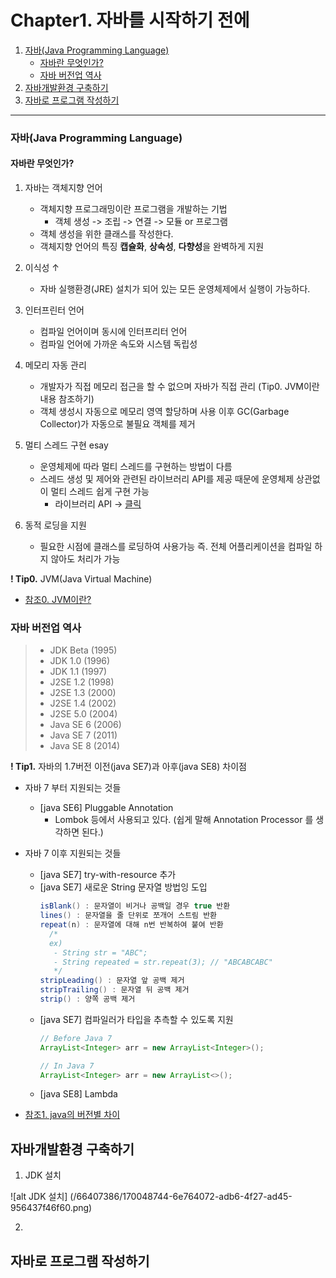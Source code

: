 # Chapter1. 자바를 시작하기 전에

1. [자바(Java Programming Language)](https://github.com/hongcoding94/java_storage/blob/main/Chapter1.%20%EC%9E%90%EB%B0%94%EB%A5%BC%20%EC%8B%9C%EC%9E%91%ED%95%98%EA%B8%B0%20%EC%A0%84%EC%97%90.md#%EC%9E%90%EB%B0%94java-programming-language "자바(Java Programming Language)")
   - [자바란 무엇인가?](https://github.com/hongcoding94/java_storage/blob/main/Chapter1.%20%EC%9E%90%EB%B0%94%EB%A5%BC%20%EC%8B%9C%EC%9E%91%ED%95%98%EA%B8%B0%20%EC%A0%84%EC%97%90.md#%EC%9E%90%EB%B0%94%EB%9E%80-%EB%AC%B4%EC%97%87%EC%9D%B8%EA%B0%80 "자바란 무엇인가?")
   - [자바 버전업 역사](https://github.com/hongcoding94/java_storage/blob/main/Chapter1.%20%EC%9E%90%EB%B0%94%EB%A5%BC%20%EC%8B%9C%EC%9E%91%ED%95%98%EA%B8%B0%20%EC%A0%84%EC%97%90.md#%EC%9E%90%EB%B0%94-%EB%B2%84%EC%A0%84%EC%97%85-%EC%97%AD%EC%82%AC "자바 버전업 역사")
2. [자바개발환경 구축하기](https://github.com/hongcoding94/java_storage/blob/main/Chapter1.%20%EC%9E%90%EB%B0%94%EB%A5%BC%20%EC%8B%9C%EC%9E%91%ED%95%98%EA%B8%B0%20%EC%A0%84%EC%97%90.md#%EC%9E%90%EB%B0%94%EA%B0%9C%EB%B0%9C%ED%99%98%EA%B2%BD-%EA%B5%AC%EC%B6%95%ED%95%98%EA%B8%B0 "자바개발환경 구축하기")
3. [자바로 프로그램 작성하기](https://github.com/hongcoding94/java_storage/blob/main/Chapter1.%20%EC%9E%90%EB%B0%94%EB%A5%BC%20%EC%8B%9C%EC%9E%91%ED%95%98%EA%B8%B0%20%EC%A0%84%EC%97%90.md#%EC%9E%90%EB%B0%94%EB%A1%9C-%ED%94%84%EB%A1%9C%EA%B7%B8%EB%9E%A8-%EC%9E%91%EC%84%B1%ED%95%98%EA%B8%B0 "자바로 프로그램 작성하기")

---
### 자바(Java Programming Language)
#### 자바란 무엇인가?
1. 자바는 객체지향 언어
    - 객체지향 프로그래밍이란 프로그램을 개발하는 기법 
        - 객체 생성 -> 조립 -> 연결 -> 모듈 or 프로그램 
    - 객체 생성을 위한 클래스를 작성한다.
    - 객체지향 언어의 특징 **캡슐화**, **상속성**, **다향성**을 완벽하게 지원

2. 이식성 ↑
    - 자바 실행환경(JRE) 설치가 되어 있는 모든 운영체제에서 실행이 가능하다.

3. 인터프린터 언어
    - 컴파일 언어이며 동시에 인터프리터 언어
    - 컴파일 언어에 가까운 속도와 시스템 독립성

4. 메모리 자동 관리
    - 개발자가 직접 메모리 접근을 할 수 없으며 자바가 직접 관리 (Tip0. JVM이란 내용 참조하기)
    - 객체 생성시 자동으로 메모리 영역 할당하며 사용 이후 GC(Garbage Collector)가 자동으로 불필요 객체를 제거 

5. 멀티 스레드 구현 esay
    - 운영체제에 따라 멀티 스레드를 구현하는 방법이 다름
    - 스레드 생성 및 제어와 관련된 라이브러리 API를 제공 때문에 운영체제 상관없이 멀티 스레드 쉽게 구현 가능
      - 라이브러리 API → [클릭](https://docs.oracle.com/javase/7/docs/api/ "클릭")
        
6. 동적 로딩을 지원
    - 필요한 시점에 클래스를 로딩하여 사용가능 즉. 전체 어플리케이션을 컴파일 하지 않아도 처리가 가능
    

**! Tip0.** JVM(Java Virtual Machine)
  - [참조0. JVM이란?](https://doozi0316.tistory.com/entry/1%EC%A3%BC%EC%B0%A8-JVM%EC%9D%80-%EB%AC%B4%EC%97%87%EC%9D%B4%EB%A9%B0-%EC%9E%90%EB%B0%94-%EC%BD%94%EB%93%9C%EB%8A%94-%EC%96%B4%EB%96%BB%EA%B2%8C-%EC%8B%A4%ED%96%89%ED%95%98%EB%8A%94-%EA%B2%83%EC%9D%B8%EA%B0%80 "JVM이란?")

### 자바 버전업 역사
> - JDK Beta (1995)
> - JDK 1.0 (1996)
> - JDK 1.1 (1997)
> - J2SE 1.2 (1998)
> - J2SE 1.3 (2000)
> - J2SE 1.4 (2002)
> - J2SE 5.0 (2004)
> - Java SE 6 (2006)
> - Java SE 7 (2011)
> - Java SE 8 (2014)

**! Tip1.** 자바의 1.7버전 이전(java SE7)과 아후(java SE8) 차이점
 - 자바 7 부터 지원되는 것들 
   - [java SE6] Pluggable Annotation
      - Lombok 등에서 사용되고 있다. (쉽게 말해 Annotation Processor 를 생각하면 된다.)
 - 자바 7 이후 지원되는 것들
    - [java SE7] try-with-resource 추가
    - [java SE7] 새로운 String 문자열 방법잉 도입
      ```java
      isBlank() : 문자열이 비거나 공백일 경우 true 반환
      lines() : 문자열을 줄 단위로 쪼개어 스트림 반환
      repeat(n) : 문자열에 대해 n번 반복하여 붙여 반환
        /*
        ex)
         - String str = "ABC";
         - String repeated = str.repeat(3); // "ABCABCABC"
         */
      stripLeading() : 문자열 앞 공백 제거
      stripTrailing() : 문자열 뒤 공백 제거
      strip() : 양쪽 공백 제거
      ```
    - [java SE7] 컴파일러가 타입을 추측할 수 있도록 지원
      ```java
      // Before Java 7
      ArrayList<Integer> arr = new ArrayList<Integer>();

      // In Java 7
      ArrayList<Integer> arr = new ArrayList<>();
      ```
   - [java SE8] Lambda

 - [참조1. java의 버전별 차이](https://velog.io/@ljo_0920/java-%EB%B2%84%EC%A0%84%EB%B3%84-%EC%B0%A8%EC%9D%B4-%ED%8A%B9%EC%A7%95 "java의 버전별 차이")

## 자바개발환경 구축하기

1. JDK 설치

 ![alt JDK 설치] (/66407386/170048744-6e764072-adb6-4f27-ad45-956437f46f60.png)


2. 



## 자바로 프로그램 작성하기
